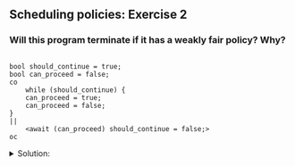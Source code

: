 ## Scheduling policies:  Exercise 2

### Will this program terminate if it has a weakly fair policy? Why?

```

bool should_continue = true;
bool can_proceed = false;
co
    while (should_continue) {
    can_proceed = true;
    can_proceed = false;
}
||
    <await (can_proceed) should_continue = false;>
oc

```

<details>
<summary> Solution: </summary>

No the program might not terminate, because if it is weakly fair can_proceed will be **infinitely often false**, so
`<await (can_proceed) should_continue = false;>` might not be executed.

</details>